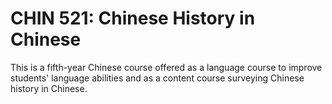 # CHIN 521: Chinese History in Chinese

This is a fifth-year Chinese course offered as a language course to improve students' language abilities and as a content course surveying Chinese history in Chinese.
